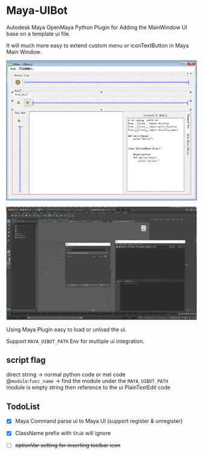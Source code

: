 # Maya-UIBot

Autodesk Maya OpenMaya Python Plugin for Adding the MainWindow UI base on a template ui file.

It will much more easy to extend custom menu or iconTextButton in Maya Main Window.

![Qt Designer](./images/designer.png)

![maya](./images/maya.gif)

Using Maya Plugin easy to load or unload the ui.

Support `MAYA_UIBOT_PATH` Env for multiple ui integration.

## script flag

direct string -> normal python code or mel code  
@`module`:`func_name` -> find the module under the `MAYA_UIBOT_PATH`   
module is empty string then reference to the ui PlainTextEdit code


## TodoList

- [x] Maya Command parse ui to Maya UI (support register & unregister)
- [x] ClassName prefix with `Stub` will ignore
- [ ] ~~optionVar setting for inserting toolbar icon~~

